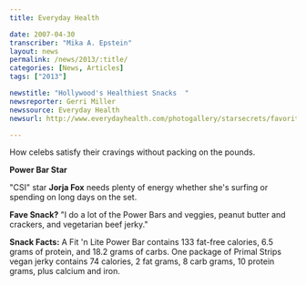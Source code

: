 ```yaml
---
title: Everyday Health

date: 2007-04-30
transcriber: "Mika A. Epstein"
layout: news
permalink: /news/2013/:title/
categories: [News, Articles]
tags: ["2013"]

newstitle: "Hollywood's Healthiest Snacks  "
newsreporter: Gerri Miller
newssource: Everyday Health
newsurl: http://www.everydayhealth.com/photogallery/starsecrets/favoritehealthysnack.aspx#/slide-7

---
```


How celebs satisfy their cravings without packing on the pounds.

**Power Bar Star**

"CSI" star **Jorja Fox** needs plenty of energy whether she's surfing or spending on long days on the set.

**Fave Snack?** "I do a lot of the Power Bars and veggies, peanut butter and crackers, and vegetarian beef jerky."

**Snack Facts:** A Fit 'n Lite Power Bar contains 133 fat-free calories, 6.5 grams of protein, and 18.2 grams of carbs. One package of Primal Strips vegan jerky contains 74 calories, 2 fat grams, 8 carb grams, 10 protein grams, plus calcium and iron.
